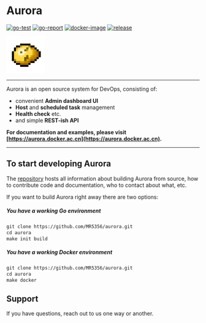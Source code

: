 # Aurora
[![go-test](https://github.com/MR5356/aurora/workflows/Go%20Test/badge.svg?query=branch%3Amaster)](https://github.com/MR5356/aurora/actions?query=branch%3Amaster)
[![go-report](https://goreportcard.com/badge/github.com/MR5356/aurora)](https://goreportcard.com/report/github.com/MR5356/aurora)
[![docker-image](https://github.com/MR5356/aurora/workflows/Docker/badge.svg?query=branch%3Amaster)](https://hub.docker.com/r/toodo/aurora/tags)
[![release](https://img.shields.io/github/v/release/MR5356/aurora)](https://github.com/MR5356/aurora/releases)

<img src="./logo/logo.svg" width="100">

----

Aurora is an open source system for DevOps, consisting of:
* convenient **Admin dashboard UI**
* **Host** and **scheduled task** management
* **Health check** etc.
* and simple **REST-ish API**

**For documentation and examples, please visit [https://aurora.docker.ac.cn](https://aurora.docker.ac.cn).**

----

## To start developing Aurora

The [repository](/) hosts all information about 
building Aurora from source, how to contribute code 
and documentation, who to contact about what, etc.

If you want to build Aurora right away there are two options:

##### You have a working Go environment

```shell
git clone https://github.com/MR5356/aurora.git
cd aurora
make init build
```

##### You have a working Docker environment

```shell
git clone https://github.com/MR5356/aurora.git
cd aurora
make docker
```

## Support

If you have questions, reach out to us one way or another.
